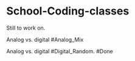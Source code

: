# School-Coding-classes

<p>Still to work on.</p>

<p>Analog vs. digital #Analog_Mix</p>
Analog vs. digital #Digital_Random. #Done
